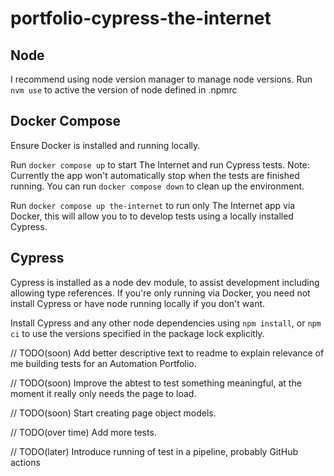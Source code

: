 # portfolio-cypress-the-internet

## Node

I recommend using node version manager to manage node versions. Run `nvm use` to active the version of node defined in .npmrc

## Docker Compose

Ensure Docker is installed and running locally.

Run `docker compose up` to start The Internet and run Cypress tests.
Note: Currently the app won't automatically stop when the tests are finished running.
You can run `docker compose down` to clean up the environment.

Run `docker compose up the-internet` to run only The Internet app via Docker, this will allow you to to develop tests using a locally installed Cypress.

## Cypress

Cypress is installed as a node dev module, to assist development including allowing type references. If you're only running via Docker, you need not install Cypress or have node running locally if you don't want.

Install Cypress and any other node dependencies using `npm install`, or `npm ci` to use the versions specified in the package lock explicitly.

// TODO(soon) Add better descriptive text to readme to explain relevance of me building tests for an Automation Portfolio.

// TODO(soon) Improve the abtest to test something meaningful, at the moment it really only needs the page to load.

// TODO(soon) Start creating page object models.

// TODO(over time) Add more tests.

// TODO(later) Introduce running of test in a pipeline, probably GitHub actions
